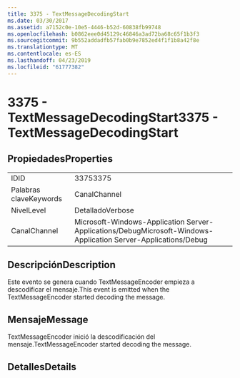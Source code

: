 ```yaml
---
title: 3375 - TextMessageDecodingStart
ms.date: 03/30/2017
ms.assetid: a7152c0e-10e5-4446-b52d-60838fb99748
ms.openlocfilehash: b0862eee0d45129c46846a3ad72ba68c65f1b3f3
ms.sourcegitcommit: 9b552addadfb57fab0b9e7852ed4f1f1b8a42f8e
ms.translationtype: MT
ms.contentlocale: es-ES
ms.lasthandoff: 04/23/2019
ms.locfileid: "61777382"
---
```

# <a name="3375---textmessagedecodingstart"></a><span data-ttu-id="a023a-102">3375 - TextMessageDecodingStart</span><span class="sxs-lookup"><span data-stu-id="a023a-102">3375 - TextMessageDecodingStart</span></span>
## <a name="properties"></a><span data-ttu-id="a023a-103">Propiedades</span><span class="sxs-lookup"><span data-stu-id="a023a-103">Properties</span></span>  
  
|||  
|-|-|  
|<span data-ttu-id="a023a-104">ID</span><span class="sxs-lookup"><span data-stu-id="a023a-104">ID</span></span>|<span data-ttu-id="a023a-105">3375</span><span class="sxs-lookup"><span data-stu-id="a023a-105">3375</span></span>|  
|<span data-ttu-id="a023a-106">Palabras clave</span><span class="sxs-lookup"><span data-stu-id="a023a-106">Keywords</span></span>|<span data-ttu-id="a023a-107">Canal</span><span class="sxs-lookup"><span data-stu-id="a023a-107">Channel</span></span>|  
|<span data-ttu-id="a023a-108">Nivel</span><span class="sxs-lookup"><span data-stu-id="a023a-108">Level</span></span>|<span data-ttu-id="a023a-109">Detallado</span><span class="sxs-lookup"><span data-stu-id="a023a-109">Verbose</span></span>|  
|<span data-ttu-id="a023a-110">Canal</span><span class="sxs-lookup"><span data-stu-id="a023a-110">Channel</span></span>|<span data-ttu-id="a023a-111">Microsoft-Windows-Application Server-Applications/Debug</span><span class="sxs-lookup"><span data-stu-id="a023a-111">Microsoft-Windows-Application Server-Applications/Debug</span></span>|  
  
## <a name="description"></a><span data-ttu-id="a023a-112">Descripción</span><span class="sxs-lookup"><span data-stu-id="a023a-112">Description</span></span>  
 <span data-ttu-id="a023a-113">Este evento se genera cuando TextMessageEncoder empieza a descodificar el mensaje.</span><span class="sxs-lookup"><span data-stu-id="a023a-113">This event is emitted when the TextMessageEncoder started decoding the message.</span></span>  
  
## <a name="message"></a><span data-ttu-id="a023a-114">Mensaje</span><span class="sxs-lookup"><span data-stu-id="a023a-114">Message</span></span>  
 <span data-ttu-id="a023a-115">TextMessageEncoder inició la descodificación del mensaje.</span><span class="sxs-lookup"><span data-stu-id="a023a-115">TextMessageEncoder started decoding the message.</span></span>  
  
## <a name="details"></a><span data-ttu-id="a023a-116">Detalles</span><span class="sxs-lookup"><span data-stu-id="a023a-116">Details</span></span>
